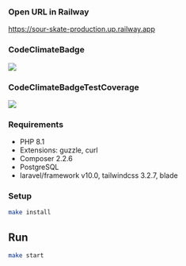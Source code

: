 ### Open URL in Railway
https://sour-skate-production.up.railway.app

### CodeClimateBadge
<a href="https://codeclimate.com/github/bersyatina/php-project-57/maintainability"><img src="https://api.codeclimate.com/v1/badges/fc09af34abe5c3570024/maintainability" /></a>

### CodeClimateBadgeTestCoverage
<a href="https://codeclimate.com/github/bersyatina/php-project-57/test_coverage"><img src="https://api.codeclimate.com/v1/badges/fc09af34abe5c3570024/test_coverage" /></a>

### Requirements
- PHP 8.1
- Extensions: guzzle, curl
- Composer 2.2.6
- PostgreSQL
- laravel/framework v10.0, tailwindcss 3.2.7, blade

### Setup

```bash
make install
```

## Run

```bash
make start
```
